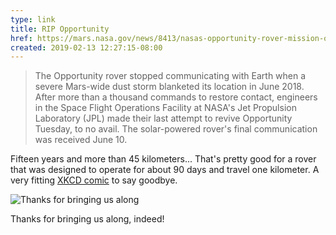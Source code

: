 ```yaml
---
type: link
title: RIP Opportunity
href: https://mars.nasa.gov/news/8413/nasas-opportunity-rover-mission-on-mars-comes-to-end/
created: 2019-02-13 12:27:15-08:00
---
```

> The Opportunity rover stopped communicating with Earth when a severe Mars-wide dust storm blanketed its location in June 2018. After more than a thousand commands to restore contact, engineers in the Space Flight Operations Facility at NASA's Jet Propulsion Laboratory (JPL) made their last attempt to revive Opportunity Tuesday, to no avail. The solar-powered rover's final communication was received June 10.

Fifteen years and more than 45 kilometers... That's pretty good for a rover that was designed to operate for about 90 days and travel one kilometer. A very fitting [XKCD comic](https://xkcd.com/2111/) to say goodbye.

![Thanks for bringing us along](https://imgs.xkcd.com/comics/opportunity_rover.png)

Thanks for bringing us along, indeed!

